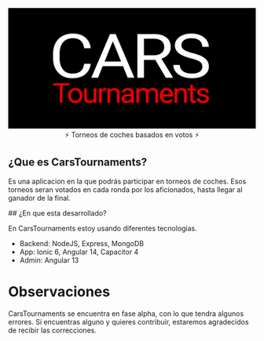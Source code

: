 <div align="center">
  <img src="./banner.png"/>
</div>
<div align="center">
  ⚡️ Torneos de coches basados en votos ⚡️
<br />
</div>

## ¿Que es CarsTournaments?

Es una aplicacion en la que podrás participar en torneos de coches. Esos torneos seran votados en cada ronda por los aficionados, hasta llegar al ganador de la final.

## ¿En que esta desarrollado?

En CarsTournaments estoy usando diferentes tecnologias.
- Backend: NodeJS, Express, MongoDB
- App: Ionic 6, Angular 14, Capacitor 4
- Admin: Angular 13

# Observaciones

CarsTournaments se encuentra en fase alpha, con lo que tendra algunos errores. Si encuentras alguno y quieres contribuir, estaremos agradecidos de recibir las correcciones.